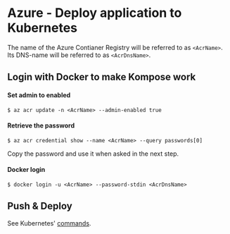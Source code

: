 # Azure - Deploy application to Kubernetes

The name of the Azure Contianer Registry will be referred to as `<AcrName>`.
Its DNS-name will be referred to as `<AcrDnsName>`.

## Login with Docker to make Kompose work

#### Set admin to enabled
```
$ az acr update -n <AcrName> --admin-enabled true
```

#### Retrieve the password
```
$ az acr credential show --name <AcrName> --query passwords[0]
```
Copy the password and use it when asked in the next step.

#### Docker login
```
$ docker login -u <AcrName> --password-stdin <AcrDnsName>
```

## Push & Deploy
See Kubernetes' [commands](../../K8s/commands.md).
